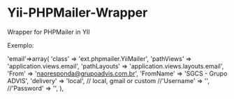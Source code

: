 Yii-PHPMailer-Wrapper
=====================

Wrapper for PHPMailer in YII

Exemplo:

 'email'=>array(
  'class' => 'ext.phpmailer.YiiMailer',
  'pathViews' => 'application.views.email',
  'pathLayouts' => 'application.views.layouts.email',
  'From' => 'naoresponda@grupoadvis.com.br',
  'FromName' => 'SGCS - Grupo ADVIS',
  'delivery' => 'local', // local, gmail or custom
  //'Username' => '',
  //'Password' => '',
  ),